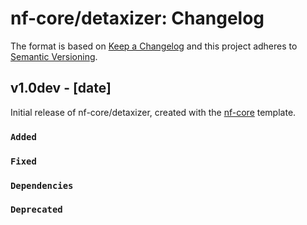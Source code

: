 # nf-core/detaxizer: Changelog

The format is based on [Keep a Changelog](https://keepachangelog.com/en/1.0.0/)
and this project adheres to [Semantic Versioning](https://semver.org/spec/v2.0.0.html).

## v1.0dev - [date]

Initial release of nf-core/detaxizer, created with the [nf-core](https://nf-co.re/) template.

### `Added`

### `Fixed`

### `Dependencies`

### `Deprecated`
